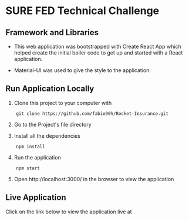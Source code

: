 # SURE FED Technical Challenge

## Framework and Libraries
- This web application was bootstrapped with Create React App which helped create the initial boiler code to get up and started with a React application.

- Material-UI was used to give the style to the application.

## Run Application Locally
1. Clone this project to your computer with 
```git 
    git clone https://github.com/fabio90h/Rocket-Insurance.git
```

2. Go to the Project's file directory

3. Install all the dependencies
```npm
    npm install
```

4. Run the application
```npm
    npm start
```

5. Open http://localhost:3000/ in the browser to view the application


## Live Application
Click on the link below to view the application live at